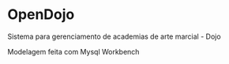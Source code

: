 # OpenDojo
Sistema para gerenciamento de academias de arte marcial - Dojo

Modelagem feita com Mysql Workbench
